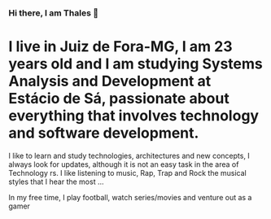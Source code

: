 ### Hi there, I am Thales 👋

# I live in Juiz de Fora-MG, I am 23 years old and I am studying Systems Analysis and Development at Estácio de Sá, passionate about everything that involves technology and software development.

I like to learn and study technologies, architectures and new concepts, I always look for updates, although it is not an easy task in the area of ​​ Technology rs. I like listening to music, Rap, Trap and Rock the musical styles that I hear the most ...

In my free time, I play football, watch series/movies and venture out as a gamer

<!--
**Th-Lima/Th-Lima** is a ✨ _special_ ✨ repository because its `README.md` (this file) appears on your GitHub profile.
